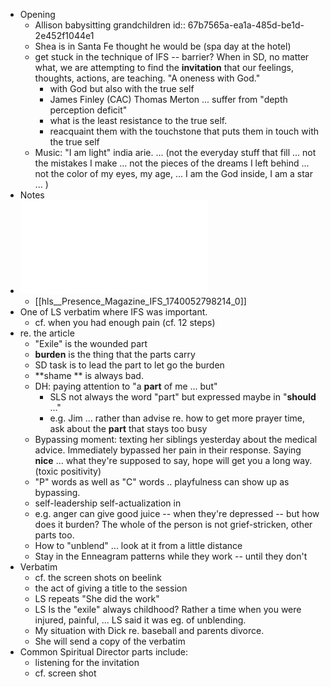 - Opening
	- Allison babysitting grandchildren
	  id:: 67b7565a-ea1a-485d-be1d-2e452f1044e1
	- Shea is in Santa Fe thought he would be (spa day at the hotel)
	- get stuck in the technique of IFS -- barrier? When in SD, no matter what, we are attempting to find the **invitation** that our feelings, thoughts, actions, are teaching. "A oneness with God."
		- with God but also with the true self
		- James Finley (CAC) Thomas Merton ... suffer from "depth perception deficit"
		- what is the least resistance to the true self.
		- reacquaint them with the touchstone that puts them in touch with the true self
	- Music: "I am light" india arie. ... (not the everyday stuff that fill ... not the mistakes I make ... not the pieces of the dreams I left behind ... not the color of my eyes, my age, ... I am the God inside, I am a star ... )
- Notes
- ![Presence Magazine IFS.pdf](../assets/Presence_Magazine_IFS_1740052798214_0.pdf)
	- [[hls__Presence_Magazine_IFS_1740052798214_0]]
- One of LS verbatim where IFS was important.
	- cf. when you had enough pain (cf. 12 steps)
- re. the article
	- "Exile" is the wounded part
	- **burden** is the thing that the parts carry
	- SD task is to lead the part to let go the burden
	- **shame ** is always bad.
	- DH: paying attention to "a **part** of me ... but"
		- SLS not always the word "part" but expressed maybe in "**should** ..."
		- e.g. Jim ... rather than advise re. how to get more prayer time, ask about the **part** that stays too busy
	- Bypassing moment: texting her siblings yesterday about the medical advice. Immediately bypassed her pain in their response. Saying **nice** ... what they're supposed to say, hope will get you a long way. (toxic positivity)
	- "P" words as well as "C" words .. playfulness can show up as bypassing.
	- self-leadership self-actualization in
	- e.g. anger can give good juice -- when they're depressed -- but how does it burden? The whole of the person is not grief-stricken, other parts too.
	- How to "unblend" ... look at it from a little distance
	- Stay in the Enneagram patterns while they work -- until they don't
- Verbatim
	- cf. the screen shots on beelink
	- the act of giving a title to the session
	- LS repeats "She did the work"
	- LS Is the "exile" always childhood? Rather a time when you were injured, painful, ... LS said it was eg. of unblending.
	- My situation with Dick re. baseball and parents divorce.
	- She will send a copy of the verbatim
- Common Spiritual Director parts include:
	- listening for the invitation
	- cf. screen shot